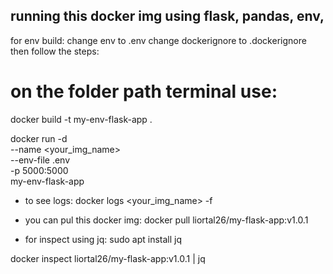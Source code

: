 ## running this docker img using flask, pandas, env,

for env build:
change env to .env
change dockerignore to .dockerignore
then follow the steps:

# on the folder path terminal use:               
docker build -t my-env-flask-app .

docker run -d \
  --name <your_img_name> \
  --env-file .env \
  -p 5000:5000 \
  my-env-flask-app

* to see logs:
docker logs <your_img_name> -f


* you can pul this docker img:
docker pull liortal26/my-flask-app:v1.0.1

* for inspect using jq:
sudo apt install jq

docker inspect liortal26/my-flask-app:v1.0.1 | jq
